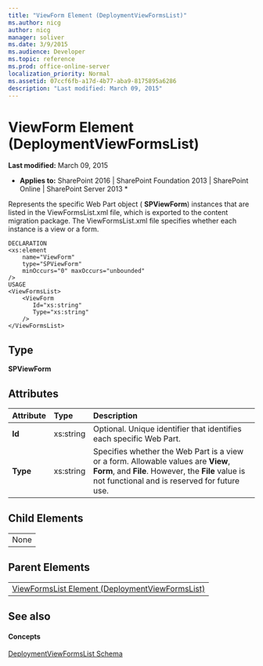 ```yaml
---
title: "ViewForm Element (DeploymentViewFormsList)"
ms.author: nicg
author: nicg
manager: soliver
ms.date: 3/9/2015
ms.audience: Developer
ms.topic: reference
ms.prod: office-online-server
localization_priority: Normal
ms.assetid: 07ccf6fb-a17d-4b77-aba9-8175895a6286
description: "Last modified: March 09, 2015"
---
```


# ViewForm Element (DeploymentViewFormsList)

 **Last modified:** March 09, 2015 
  
 * **Applies to:** SharePoint 2016 | SharePoint Foundation 2013 | SharePoint Online | SharePoint Server 2013 * 
  
Represents the specific Web Part object ( **SPViewForm**) instances that are listed in the ViewFormsList.xml file, which is exported to the content migration package. The ViewFormsList.xml file specifies whether each instance is a view or a form.
  
```
DECLARATION
<xs:element
    name="ViewForm"
    type="SPViewForm"
    minOccurs="0" maxOccurs="unbounded"
/>
USAGE
<ViewFormsList>
    <ViewForm
       Id="xs:string"
       Type="xs:string"
    />
</ViewFormsList>

```

## Type

 **SPViewForm**
  
## Attributes

|**Attribute**|**Type**|**Description**|
|:-----|:-----|:-----|
|**Id** <br/> |xs:string  <br/> |Optional. Unique identifier that identifies each specific Web Part.  <br/> |
|**Type** <br/> |xs:string  <br/> |Specifies whether the Web Part is a view or a form. Allowable values are **View**, **Form**, and **File**. However, the **File** value is not functional and is reserved for future use.  <br/> |
   
## Child Elements

||
|:-----|
|None |
   
## Parent Elements

||
|:-----|
|[ViewFormsList Element (DeploymentViewFormsList)](viewformslist-element-deploymentviewformslist.md)|
   
## See also

#### Concepts

[DeploymentViewFormsList Schema](deploymentviewformslist-schema.md)

